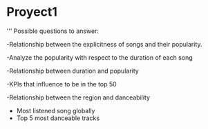 # Proyect1


'''
Possible questions to answer:

  -Relationship between the explicitness of songs and their popularity.
  
  -Analyze the popularity with respect to the duration of each song  
  
  -Relationship between duration and popularity
  
  -KPIs that influence to be in the top 50  
  
  -Relationship between the region and danceability
  - Most listened song globally
  - Top 5 most danceable tracks
